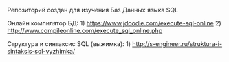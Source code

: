 Репозиторий создан для изучения Баз Данных языка SQL 

Онлайн компилятор БД: 
     1) https://www.jdoodle.com/execute-sql-online
     2) http://www.compileonline.com/execute_sql_online.php 
 
Структура и синтаксис SQL (выжимка): 
     1) http://s-engineer.ru/struktura-i-sintaksis-sql-vyzhimka/
     

